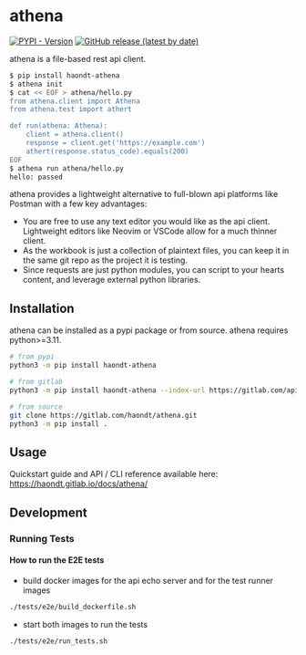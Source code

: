 # athena

[![PYPI - Version](https://img.shields.io/pypi/v/haondt_athena?label=PyPI)](https://pypi.org/project/haondt-athena/)
[![GitHub release (latest by date)](https://img.shields.io/gitlab/v/release/haondt/athena)](https://gitlab.com/haondt/athena/-/releases/permalink/latest)

athena is a file-based rest api client.

```sh
$ pip install haondt-athena
$ athena init
$ cat << EOF > athena/hello.py
from athena.client import Athena
from athena.test import athert

def run(athena: Athena):
    client = athena.client()
    response = client.get('https://example.com')
    athert(response.status_code).equals(200)
EOF
$ athena run athena/hello.py
hello: passed
```

athena provides a lightweight alternative to full-blown api platforms like Postman with a few key advantages:

- You are free to use any text editor you would like as the api client. Lightweight editors like Neovim or VSCode allow for a much thinner client.
- As the workbook is just a collection of plaintext files, you can keep it in the same git repo as the project it is testing.
- Since requests are just python modules, you can script to your hearts content, and leverage external python libraries.

## Installation 

athena can be installed as a pypi package or from source. athena requires python>=3.11.

```sh
# from pypi
python3 -m pip install haondt-athena

# from gitlab
python3 -m pip install haondt-athena --index-url https://gitlab.com/api/v4/projects/57154225/packages/pypi/simple

# from source
git clone https://gitlab.com/haondt/athena.git
python3 -m pip install .
```

## Usage

Quickstart guide and API / CLI reference available here: https://haondt.gitlab.io/docs/athena/


## Development

### Running Tests

#### How to run the E2E tests

- build docker images for the api echo server and for the test runner images

```sh
./tests/e2e/build_dockerfile.sh
```

- start both images to run the tests

```sh
./tests/e2e/run_tests.sh
```
